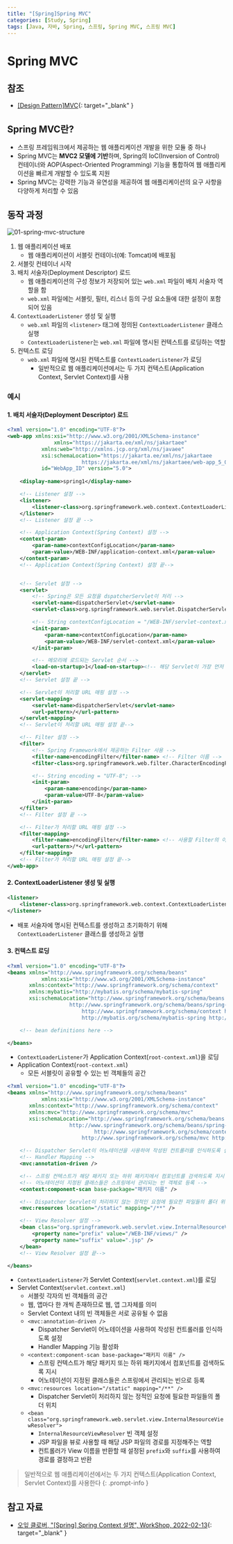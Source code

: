 ```yaml
---
title: "[Spring]Spring MVC"
categories: [Study, Spring]
tags: [Java, 자바, Spring, 스프링, Spring MVC, 스프링 MVC]
---
```


# Spring MVC

## 참조

- [[Design Pattern]MVC](https://drj9812.github.io/posts/mvc/){: target="_blank" }

## Spring MVC란?

- 스프링 프레임워크에서 제공하는 웹 애플리케이션 개발을 위한 모듈 중 하나
- Spring MVC는 **MVC2 모델에 기반**하며, Spring의 IoC(Inversion of Control) 컨테이너와 AOP(Aspect-Oriented Programming) 기능을 통합하여 웹 애플리케이션을 빠르게 개발할 수 있도록 지원
- Spring MVC는 강력한 기능과 유연성을 제공하여 웹 애플리케이션의 요구 사항을 다양하게 처리할 수 있음

## 동작 과정

![01-spring-mvc-structure](/assets/img/posts/study/spring/spring-mvc/01-spring-mvc-structure.jpg)

1. 웹 애플리케이션 배포
	- 웹 애플리케이션이 서블릿 컨테이너(예: Tomcat)에 배포됨
2. 서블릿 컨테이너 시작
3. 배치 서술자(Deployment Descriptor) 로드
	- 웹 애플리케이션의 구성 정보가 저장되어 있는 `web.xml` 파일이 배치 서술자 역할을 함
	- `web.xml` 파일에는 서블릿, 필터, 리스너 등의 구성 요소들에 대한 설정이 포함되어 있음
4. `ContextLoaderListener` 생성 및 실행
	- `web.xml` 파일의 `<listener>` 태그에 정의된 `ContextLoaderListener` 클래스 실행
	- `ContextLoaderListener`는 `web.xml` 파일에 명시된 컨텍스트를 로딩하는 역할
5. 컨텍스트 로딩
	- `web.xml` 파일에 명시된 컨텍스트를 `ContextLoaderListener`가 로딩
		+ 일반적으로 웹 애플리케이션에서는 두 가지 컨텍스트(Application Context, Servlet Context)를 사용

### 예시

#### 1. 배치 서술자(Deployment Descriptor) 로드

```xml
<?xml version="1.0" encoding="UTF-8"?>
<web-app xmlns:xsi="http://www.w3.org/2001/XMLSchema-instance"
               xmlns="https://jakarta.ee/xml/ns/jakartaee"
	       xmlns:web="http://xmlns.jcp.org/xml/ns/javaee"
	       xsi:schemaLocation="https://jakarta.ee/xml/ns/jakartaee
		 			    https://jakarta.ee/xml/ns/jakartaee/web-app_5_0.xsd"
	       id="WebApp_ID" version="5.0">
	
    <display-name>spring1</display-name>

    <!-- Listener 설정 -->
    <listener>
        <listener-class>org.springframework.web.context.ContextLoaderListener</listener-class>
    </listener>
    <!-- Listener 설정 끝 -->

    <!-- Application Context(Spring Context) 설정 -->
    <context-param>
        <param-name>contextConfigLocation</param-name>
        <param-value>/WEB-INF/application-context.xml</param-value>
    </context-param>
    <!-- Application Context(Spring Context) 설정 끝-->


    <!-- Servlet 설정 -->
    <servlet>
        <!-- Spring은 모든 요청을 dspatcherServlet이 처리 -->
        <servlet-name>dispatcherServlet</servlet-name>
        <servlet-class>org.springframework.web.servlet.DispatcherServlet</servlet-class>

        <!-- String contextConfigLocation = "/WEB-INF/servlet-context.xml"; -->
        <init-param>
            <param-name>contextConfigLocation</param-name>
            <param-value>/WEB-INF/servlet-context.xml</param-value> 
        </init-param>

        <!-- 메모리에 로드되는 Servlet 순서 -->
        <load-on-startup>1</load-on-startup><!-- 해당 Servlet이 가장 먼저 로드되도록 설정 -->
    </servlet>
    <!-- Servlet 설정 끝 -->

    <!-- Servlet이 처리할 URL 매핑 설정 -->
    <servlet-mapping>
        <servlet-name>dispatcherServlet</servlet-name>
        <url-pattern>/</url-pattern>
    </servlet-mapping>
    <!-- Servlet이 처리할 URL 매핑 설정 끝-->

    <!-- Filter 설정 -->
    <filter>
        <!-- Spring Framework에서 제공하는 Filter 사용 -->
        <filter-name>encodingFilter</filter-name> <!-- Filter 이름 -->
        <filter-class>org.springframework.web.filter.CharacterEncodingFilter</filter-class>

        <!-- String encoding = "UTF-8"; -->
        <init-param>
            <param-name>encoding</param-name>
            <param-value>UTF-8</param-value>
        </init-param>
    </filter>
    <!-- Filter 설정 끝 -->

    <!-- Filter가 처리할 URL 매핑 설정 -->
    <filter-mapping>
        <filter-name>encodingFilter</filter-name> <!-- 사용할 Filter의 이름-->
        <url-pattern>/*</url-pattern>
    </filter-mapping>
    <!-- Filter가 처리할 URL 매핑 설정 끝-->
</web-app>
```

#### 2. ContextLoaderListener 생성 및 실행

```xml
<listener>
    <listener-class>org.springframework.web.context.ContextLoaderListener</listener-class>
</listener>
```

- 배포 서술자에 명시된 컨텍스트를 생성하고 초기화하기 위해 `ContextLoaderListener` 클래스를 생성하고 실행

#### 3. 컨텍스트 로딩

```xml
<?xml version="1.0" encoding="UTF-8"?>
<beans xmlns="http://www.springframework.org/schema/beans"
           xmlns:xsi="http://www.w3.org/2001/XMLSchema-instance"
	   xmlns:context="http://www.springframework.org/schema/context"
	   xmlns:mybatis="http://mybatis.org/schema/mybatis-spring"
	   xsi:schemaLocation="http://www.springframework.org/schema/beans
					http://www.springframework.org/schema/beans/spring-beans.xsd
        				http://www.springframework.org/schema/context http://www.springframework.org/schema/context/spring-context.xsd
        				http://mybatis.org/schema/mybatis-spring http://mybatis.org/schema/mybatis-spring.xsd">

	<!-- bean definitions here -->

</beans>
```

- `ContextLoaderListener`가 Application Context(`root-context.xml`)을 로딩
- Application Context(`root-context.xml`)
	+ 모든 서블릿이 공유할 수 있는 빈 객체들의 공간

```xml
<?xml version="1.0" encoding="UTF-8"?>
<beans xmlns="http://www.springframework.org/schema/beans"
           xmlns:xsi="http://www.w3.org/2001/XMLSchema-instance"
	   xmlns:context="http://www.springframework.org/schema/context"
	   xmlns:mvc="http://www.springframework.org/schema/mvc"
	   xsi:schemaLocation="http://www.springframework.org/schema/beans
					http://www.springframework.org/schema/beans/spring-beans.xsd
    				        http://www.springframework.org/schema/context http://www.springframework.org/schema/context/spring-context.xsd
        				http://www.springframework.org/schema/mvc http://www.springframework.org/schema/mvc/spring-mvc.xsd">

    <!-- Dispatcher Servlet이 어노테이션을 사용하여 작성된 컨트롤러를 인식하도록 설정 -->
    <!-- Handler Mapping -->
    <mvc:annotation-driven />

    <!-- 스프링 컨텍스트가 해당 패키지 또는 하위 패키지에서 컴포넌트를 검색하도록 지시 -->
    <!-- 어노테이션이 지정된 클래스들은 스프링에서 관리되는 빈 객체로 등록 -->
    <context:component-scan base-package="패키지 이름" />

    <!-- Dispatcher Servlet이 처리하지 않는 정적인 요청에 필요한 파일들의 폴더 위치 -->
    <mvc:resources location="/static" mapping="/**" />

    <!-- View Resolver 설정 -->
    <bean class="org.springframework.web.servlet.view.InternalResourceViewResolver">
        <property name="prefix" value="/WEB-INF/views/" />
        <property name="suffix" value=".jsp" />
    </bean>
    <!-- View Resolver 설정 끝-->

</beans>
```

- `ContextLoaderListener`가 Servlet Context(`servlet.context.xml`)를 로딩
- Servlet Context(`servlet.context.xml`)
	+ 서블릿 각자의 빈 객체들의 공간
	+ 웹, 앱마다 한 개씩 존재하므로 웹, 앱 그자체를 의미
	+ Servlet Context 내의 빈 객체들은 서로 공유될 수 없음
	+ `<mvc:annotation-driven />`
		* Dispatcher Servlet이 어노테이션을 사용하여 작성된 컨트롤러를 인식하도록 설정
		* Handler Mapping 기능 활성화
	+ `<context:component-scan base-package="패키지 이름" />`
		* 스프링 컨텍스트가 해당 패키지 또는 하위 패키지에서 컴포넌트를 검색하도록 지시
		* 어노테이션이 지정된 클래스들은 스프링에서 관리되는 빈으로 등록
	+ `<mvc:resources location="/static" mapping="/**" />`
		* Dispatcher Servlet이 처리하지 않는 정적인 요청에 필요한 파일들의 폴더 위치
	+ `<bean class="org.springframework.web.servlet.view.InternalResourceViewResolver">`
		* `InternalResourceViewResolver` 빈 객체 설정
		* JSP 파일을 뷰로 사용할 때 해당 JSP 파일의 경로를 지정해주는 역할
		* 컨트롤러가 View 이름을 반환할 때 설정된 `prefix`와 `suffix`를 사용하여 경로를 결정하고 반환

> 일반적으로 웹 애플리케이션에서는 두 가지 컨텍스트(Application Context, Servlet Context)를 사용한다
{: .prompt-info }

## 참고 자료

- [오잎 클로버, "[Spring] Spring Context 설명", WorkShop, 2022-02-13](https://workshop-6349.tistory.com/entry/Spring-Spring-Context-%EC%84%A4%EB%AA%85){: target="_blank" }